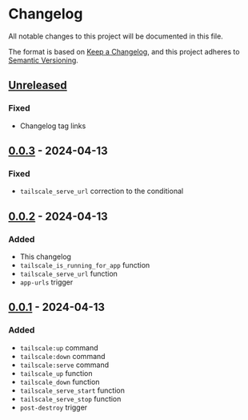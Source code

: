 # Changelog

All notable changes to this project will be documented in this file.

The format is based on [Keep a Changelog](https://keepachangelog.com/en/1.1.0/),
and this project adheres to [Semantic Versioning](https://semver.org/spec/v2.0.0.html).

## [Unreleased]

### Fixed
- Changelog tag links

## [0.0.3] - 2024-04-13

### Fixed
- `tailscale_serve_url` correction to the conditional

## [0.0.2] - 2024-04-13

### Added

- This changelog
- `tailscale_is_running_for_app` function
- `tailscale_serve_url` function
- `app-urls` trigger

## [0.0.1] - 2024-04-13

### Added

- `tailscale:up` command
- `tailscale:down` command
- `tailscale:serve` command
- `tailscale_up` function
- `tailscale_down` function
- `tailscale_serve_start` function
- `tailscale_serve_stop` function
- `post-destroy` trigger

[unreleased]: https://github.com/andrew-womeldorf/dokku-tailscale/compare/0.0.3...HEAD
[0.0.3]: https://github.com/andrew-womeldorf/dokku-tailscale/compare/0.0.2...0.0.3
[0.0.2]: https://github.com/andrew-womeldorf/dokku-tailscale/compare/0.0.1...0.0.2
[0.0.1]: https://github.com/andrew-womeldorf/dokku-tailscale/releases/tag/0.0.1

